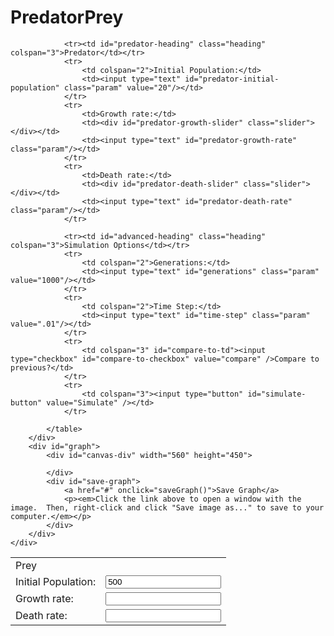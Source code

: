 # PredatorPrey
<!DOCTYPE HTML>
<html>
<head>
	<title>Predator / Prey Simulation</title>
	<link rel="stylesheet" type="text/css" href="css/styles.css"> 
	<link rel="stylesheet" type="text/css" href="css/jquery-ui.css"> 
	<script type="text/javascript" src="scripts/jquery.js"></script>
	<script type="text/javascript" src="scripts/jquery-ui.js"></script>
	<script type="text/javascript" src="scripts/AnimalModel.js"></script>
	<script type="text/javascript" src="scripts/Graph.js"></script>
	<script type="text/javascript" src="scripts/DataSet.js"></script>
	<script type="text/javascript" src="scripts/LotkaVolterra.js"></script>
	<script type="text/javascript" src="scripts/Point.js"></script>
	<script type="text/javascript" src="scripts/Main.js"></script>
</head>
<body>
    <div id="wrapper">
		<div id="options">
			<table id="model-parameters">
				<tr><td id="prey-heading" class="heading" colspan="3">Prey</td></tr>
				<tr>
					<td colspan="2">Initial Population:</td>
					<td><input type="text" id="prey-initial-population" class="param" value="500"/></td>
				</tr>
				<tr>
					<td>Growth rate:</td>
					<td><div id="prey-growth-slider" class="slider"></div></td>
					<td><input type="text" id="prey-growth-rate" class="param"/></td>
				</tr>
				<tr>
					<td>Death rate:</td>
					<td><div id="prey-death-slider" class="slider"></div></td>
					<td><input type="text" id="prey-death-rate" class="param"/></td>
				</tr>

				<tr><td id="predator-heading" class="heading" colspan="3">Predator</td></tr>
				<tr>
					<td colspan="2">Initial Population:</td>
					<td><input type="text" id="predator-initial-population" class="param" value="20"/></td>
				</tr>
				<tr>
					<td>Growth rate:</td>
					<td><div id="predator-growth-slider" class="slider"></div></td>
					<td><input type="text" id="predator-growth-rate" class="param"/></td>
				</tr>
				<tr>
					<td>Death rate:</td>
					<td><div id="predator-death-slider" class="slider"></div></td>
					<td><input type="text" id="predator-death-rate" class="param"/></td>
				</tr>

				<tr><td id="advanced-heading" class="heading" colspan="3">Simulation Options</td></tr>
				<tr>
					<td colspan="2">Generations:</td>
					<td><input type="text" id="generations" class="param" value="1000"/></td>
				</tr>
				<tr>
					<td colspan="2">Time Step:</td>
					<td><input type="text" id="time-step" class="param" value=".01"/></td>
				</tr>
				<tr>
					<td colspan="3" id="compare-to-td"><input type="checkbox" id="compare-to-checkbox" value="compare" />Compare to previous?</td>
				</tr>
				<tr>
					<td colspan="3"><input type="button" id="simulate-button" value="Simulate" /></td>
				</tr>

			</table>
		</div>
		<div id="graph">
			<div id="canvas-div" width="560" height="450">
				
			</div>
			<div id="save-graph">
				<a href="#" onclick="saveGraph()">Save Graph</a>
				<p><em>Click the link above to open a window with the image.  Then, right-click and click "Save image as..." to save to your computer.</em></p>
			</div>
		</div>
	</div>

</body>
</html>
